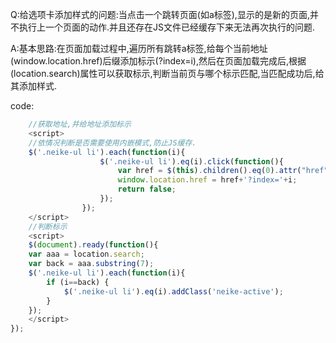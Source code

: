 

Q:给选项卡添加样式的问题:当点击一个跳转页面(如a标签),显示的是新的页面,并不执行上一个页面的动作.并且还存在JS文件已经缓存下来无法再次执行的问题.

A:基本思路:在页面加载过程中,遍历所有跳转a标签,给每个当前地址(window.location.href)后缀添加标示(?index=i),然后在页面加载完成后,根据(location.search)属性可以获取标示,判断当前页与哪个标示匹配,当匹配成功后,给其添加样式.

code:
```javascript
	//获取地址,并给地址添加标示
	<script>
	//依情况判断是否需要使用内嵌模式,防止JS缓存.
    $('.neike-ul li').each(function(i){
                    $('.neike-ul li').eq(i).click(function(){
                        var href = $(this).children().eq(0).attr("href");
                        window.location.href = href+'?index='+i;
                        return false;
                    });
                });
    </script>
    //判断标示
    <script>
    $(document).ready(function(){
	var aaa = location.search;
	var back = aaa.substring(7);
	$('.neike-ul li').each(function(i){
		if (i==back) {
			$('.neike-ul li').eq(i).addClass('neike-active');
		}
	});
	</script>
});
```


